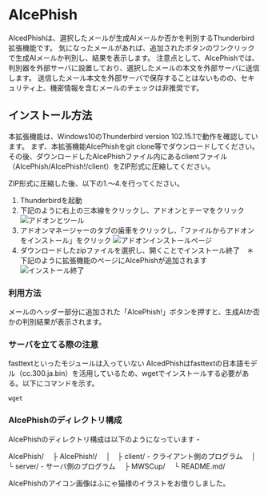 # AIcePhish
AIcedPhishは、選択したメールが生成AIメールか否かを判別するThunderbird拡張機能です。
気になったメールがあれば、追加されたボタンのワンクリックで生成AIメールか判別し、結果を表示します。
注意点として、AIcePhishでは、判別器を外部サーバに設置しており、選択したメールの本文を外部サーバに送信します。
送信したメール本文を外部サーバで保存することはないものの、セキュリティ上、機密情報を含むメールのチェックは非推奨です。

## インストール方法
本拡張機能は、Windows10のThunderbird version 102.15.1で動作を確認しています。
まず、本拡張機能AIcePhishをgit clone等でダウンロードしてください。
その後、ダウンロードしたAIcePhishファイル内にあるclientファイル（AIcePhish/AIcePhish!/client）をZIP形式に圧縮してください。

ZIP形式に圧縮した後、以下の1.～4.を行ってください。
1. Thunderbirdを起動
2. 下記のように右上の三本線をクリックし、アドオンとテーマをクリック
![アドオンとツール](https://github.com/security-anth/Ice-Alice/blob/main/MWSCup/%E3%82%A2%E3%83%89%E3%82%AA%E3%83%B3.png)
3. アドオンマネージャーのタブの歯車をクリックし、「ファイルからアドオンをインストール」をクリック
![アドオンインストールページ](https://github.com/security-anth/Ice-Alice/blob/main/MWSCup/%E3%82%A2%E3%83%89%E3%82%AA%E3%83%B3%E3%82%A4%E3%83%B3%E3%82%B9%E3%83%88%E3%83%BC%E3%83%AB%E3%83%9A%E3%83%BC%E3%82%B8.png)
4. ダウンロードしたzipファイルを選択し、開くことでインストール終了　＊下記のように拡張機能のページにAIcePhishが追加されます
![インストール終了](https://github.com/security-anth/Ice-Alice/blob/main/MWSCup/%E3%82%A4%E3%83%B3%E3%82%B9%E3%83%88%E3%83%BC%E3%83%AB%E7%B5%82%E4%BA%86.png)
### 利用方法
メールのヘッダー部分に追加された「AIcePhish!」ボタンを押すと、生成AIか否かの判別結果が表示されます。

### サーバを立てる際の注意
fasttextといったモジュールは入っていない
AIcedPhishはfasttextの日本語モデル（cc.300.ja.bin）を活用しているため、wgetでインストールする必要がある。以下にコマンドを示す。
```
wget
```

### AIcePhishのディレクトリ構成
AIcePhishのディレクトリ構成は以下のようになっています・

AIcePhish/
　├ AIcePhish!/
　│　├ client/ - クライアント側のプログラム
　│　└ server/ - サーバ側のプログラム
　├ MWSCup/
　└ README.md/

AIcePhishのアイコン画像はふにゃ猫様のイラストをお借りしました。
